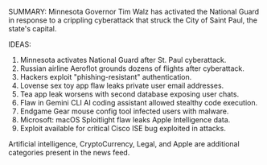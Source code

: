 SUMMARY: Minnesota Governor Tim Walz has activated the National Guard in response to a crippling cyberattack that struck the City of Saint Paul, the state's capital. 

IDEAS:
1. Minnesota activates National Guard after St. Paul cyberattack.
2. Russian airline Aeroflot grounds dozens of flights after cyberattack.
3. Hackers exploit "phishing-resistant" authentication.
4. Lovense sex toy app flaw leaks private user email addresses.
5. Tea app leak worsens with second database exposing user chats.
6. Flaw in Gemini CLI AI coding assistant allowed stealthy code execution.
7. Endgame Gear mouse config tool infected users with malware.
8. Microsoft: macOS Sploitlight flaw leaks Apple Intelligence data.
9. Exploit available for critical Cisco ISE bug exploited in attacks.

Artificial intelligence, CryptoCurrency, Legal, and Apple are additional categories present in the news feed.
